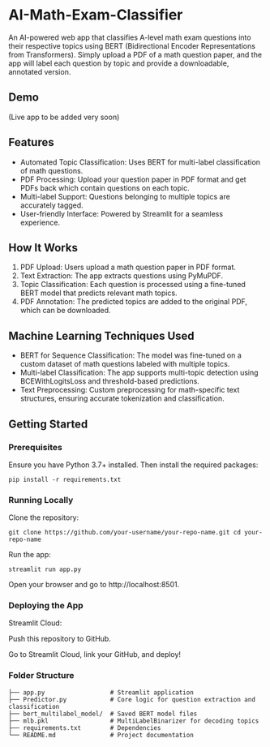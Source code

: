 # AI-Math-Exam-Classifier

An AI-powered web app that classifies A-level math exam questions into their respective topics using BERT (Bidirectional Encoder Representations from Transformers). Simply upload a PDF of a math question paper, and the app will label each question by topic and provide a downloadable, annotated version.

## Demo

(Live app to be added very soon)

## Features

- Automated Topic Classification: Uses BERT for multi-label classification of math questions.
- PDF Processing: Upload your question paper in PDF format and get PDFs back which contain questions on each topic.
- Multi-label Support: Questions belonging to multiple topics are accurately tagged.
- User-friendly Interface: Powered by Streamlit for a seamless experience.

## How It Works

1. PDF Upload: Users upload a math question paper in PDF format.
2. Text Extraction: The app extracts questions using PyMuPDF.
3. Topic Classification: Each question is processed using a fine-tuned BERT model that predicts relevant math topics.
4. PDF Annotation: The predicted topics are added to the original PDF, which can be downloaded.

## Machine Learning Techniques Used

- BERT for Sequence Classification: The model was fine-tuned on a custom dataset of math questions labeled with multiple topics.
- Multi-label Classification: The app supports multi-topic detection using BCEWithLogitsLoss and threshold-based predictions.
- Text Preprocessing: Custom preprocessing for math-specific text structures, ensuring accurate tokenization and classification.

## Getting Started

### Prerequisites

Ensure you have Python 3.7+ installed. Then install the required packages:

```pip install -r requirements.txt```

### Running Locally

Clone the repository:

```git clone https://github.com/your-username/your-repo-name.git cd your-repo-name```

Run the app:

```streamlit run app.py```

Open your browser and go to http://localhost:8501.

### Deploying the App

Streamlit Cloud:

Push this repository to GitHub.

Go to Streamlit Cloud, link your GitHub, and deploy!

### Folder Structure

```.
├── app.py                  # Streamlit application
├── Predictor.py            # Core logic for question extraction and classification
├── bert_multilabel_model/  # Saved BERT model files
├── mlb.pkl                 # MultiLabelBinarizer for decoding topics
├── requirements.txt        # Dependencies
└── README.md               # Project documentation
```
